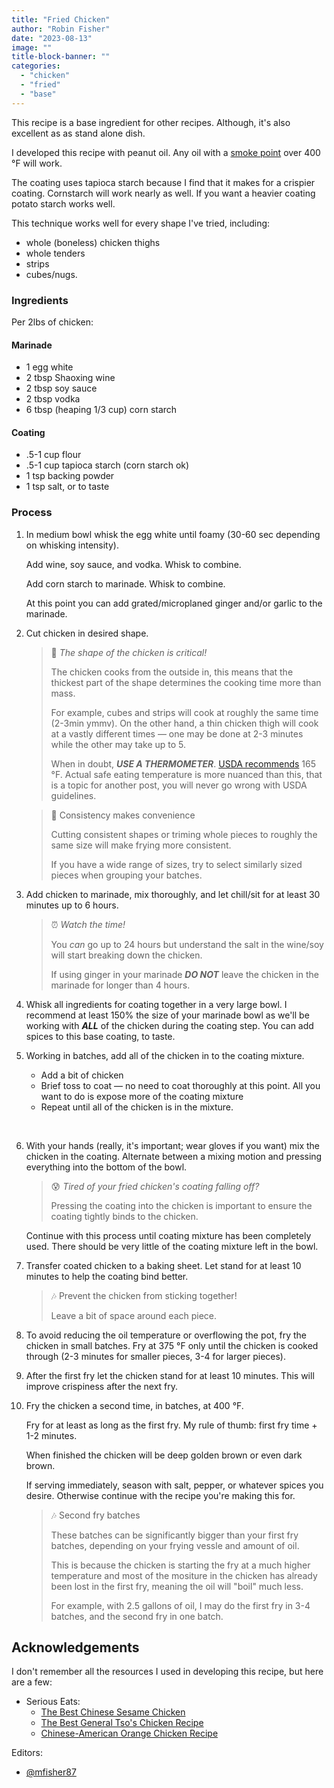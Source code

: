 ```yaml
---
title: "Fried Chicken"
author: "Robin Fisher"
date: "2023-08-13"
image: ""
title-block-banner: ""
categories:
  - "chicken"
  - "fried"
  - "base"
---
```


This recipe is a base ingredient for other recipes. Although, it's also excellent as as stand alone dish.

I developed this recipe with peanut oil. Any oil with a [smoke point](https://en.wikipedia.org/wiki/Smoke_point) over 400 °F will work.

The coating uses tapioca starch because I find that it makes for a crispier coating. Cornstarch will work nearly as well. If you want a heavier coating potato starch works well. 

This technique works well for every shape I've tried, including: 

  - whole (boneless) chicken thighs
  - whole tenders
  - strips
  - cubes/nugs.


### Ingredients

Per 2lbs of chicken:

#### Marinade

  - 1 egg white
  - 2 tbsp Shaoxing wine
  - 2 tbsp soy sauce
  - 2 tbsp vodka
  - 6 tbsp (heaping 1/3 cup) corn starch

#### Coating

  - .5-1 cup flour
  - .5-1 cup tapioca starch (corn starch ok)
  - 1 tsp backing powder
  - 1 tsp salt, or to taste

### Process

1. In medium bowl whisk the egg white until foamy (30-60 sec depending on whisking intensity).

    Add wine, soy sauce, and vodka. Whisk to combine.

    Add corn starch to marinade. Whisk to combine.

    At this point you can add grated/microplaned ginger and/or garlic to the marinade.

1. Cut chicken in desired shape.

    > 🍗 _The shape of the chicken is critical!_
    > 
    > The chicken cooks from the outside in, this means that the thickest part of the shape determines the cooking time more than mass. 
    >
    > For example, cubes and strips will cook at roughly the same time (2-3min ymmv). On the other hand, a thin chicken thigh will cook at a vastly different times &mdash; one may be done at 2-3 minutes while the other may take up to 5.
    >
    > When in doubt, _**USE A THERMOMETER**_. [USDA recommends](https://www.fsis.usda.gov/food-safety/safe-food-handling-and-preparation/food-safety-basics/safe-temperature-chart) 165 °F. Actual safe eating temperature is more nuanced than this, that is a topic for another post, you will never go wrong with USDA guidelines.
    
    > 🔪 Consistency makes convenience
    >
    > Cutting consistent shapes or triming whole pieces to roughly the same size will make frying more consistent.
    >
    > If you have a wide range of sizes, try to select similarly sized pieces when grouping your batches.
    
1. Add chicken to marinade, mix thoroughly, and let chill/sit for at least 30 minutes up to 6 hours.

    > ⏰ _Watch the time!_
    > 
    > You _can_ go up to 24 hours but understand the salt in the wine/soy will start breaking down the chicken. 
    > 
    >If using ginger in your marinade _**DO NOT**_ leave the chicken in the marinade for longer than 4 hours. 

1. Whisk all ingredients for coating together in a very large bowl. I recommend at least 150% the size of your marinade bowl as we'll be working with _**ALL**_ of the chicken during the coating step. You can add spices to this base coating, to taste.

1. Working in batches, add all of the chicken in to the coating mixture.

    - Add a bit of chicken
    - Brief toss to coat &mdash; no need to coat thoroughly at this point. All you want to do is expose more of the coating mixture
    - Repeat until all of the chicken is in the mixture. 

    &nbsp;

1. With your hands (really, it's important; wear gloves if you want) mix the chicken in the coating. Alternate between a mixing motion and pressing everything into the bottom of the bowl. 

    > 😰 _Tired of your fried chicken's coating falling off?_  
    > 
    > Pressing the coating into the chicken is important to ensure the coating tightly binds to the chicken.

    Continue with this process until coating mixture has been completely used. There should be very little of the coating mixture left in the bowl.

1. Transfer coated chicken to a baking sheet. Let stand for at least 10 minutes to help the coating bind better.

    > 🎶 Prevent the chicken from sticking together!
    >
    > Leave a bit of space around each piece.

1. To avoid reducing the oil temperature or overflowing the pot, fry the chicken in small batches. Fry at 375 °F only until the chicken is cooked through (2-3 minutes for smaller pieces, 3-4 for larger pieces).

1. After the first fry let the chicken stand for at least 10 minutes. This will improve crispiness after the next fry.

1. Fry the chicken a second time, in batches, at 400 °F. 

    Fry for at least as long as the first fry. My rule of thumb: first fry time + 1-2 minutes. 
    
    When finished the chicken will be deep golden brown or even dark brown.
    
    If serving immediately, season with salt, pepper, or whatever spices you desire. Otherwise continue with the recipe you're making this for.

    > 🎶 Second fry batches
    >
    > These batches can be significantly bigger than your first fry batches, depending on your frying vessle and amount of oil.
    >
    > This is because the chicken is starting the fry at a much higher temperature and most of the mositure in the chicken has already been lost in the first fry, meaning the oil will "boil" much less.
    > 
    > For example, with 2.5 gallons of oil, I may do the first fry in 3-4 batches, and the second fry in one batch.


## Acknowledgements

I don't remember all the resources I used in developing this recipe, but here are a few:

* Serious Eats:
    * [The Best Chinese Sesame Chicken](https://www.seriouseats.com/the-best-chinese-sesame-chicken-recipe)
    * [The Best General Tso's Chicken Recipe](https://www.seriouseats.com/the-best-general-tsos-chicken-food-lab-chinese-recipe)
    * [Chinese-American Orange Chicken Recipe](https://www.seriouseats.com/the-best-chinese-orange-chicken-recipe)

Editors:

* [@mfisher87](https://github.com/mfisher87)
